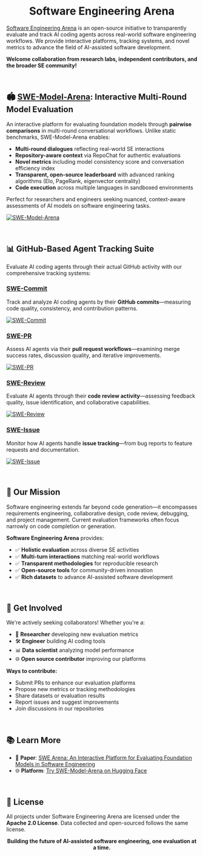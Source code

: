 <div align="center">

# Software Engineering Arena

</div>

[Software Engineering Arena](https://github.com/Software-Engineering-Arena) is an open-source initiative to transparently evaluate and track AI coding agents across real-world software engineering workflows. We provide interactive platforms, tracking systems, and novel metrics to advance the field of AI-assisted software development. 

**Welcome collaboration from research labs, independent contributors, and the broader SE community!**

<br/>

## 🏟️ [SWE-Model-Arena](https://github.com/Software-Engineering-Arena/SWE-Model-Arena): Interactive Multi-Round Model Evaluation

An interactive platform for evaluating foundation models through **pairwise comparisons** in multi-round conversational workflows. Unlike static benchmarks, SWE-Model-Arena enables:

- **Multi-round dialogues** reflecting real-world SE interactions
- **Repository-aware context** via RepoChat for authentic evaluations
- **Novel metrics** including model consistency score and conversation efficiency index
- **Transparent, open-source leaderboard** with advanced ranking algorithms (Elo, PageRank, eigenvector centrality)
- **Code execution** across multiple languages in sandboxed environments

Perfect for researchers and engineers seeking nuanced, context-aware assessments of AI models on software engineering tasks.

[![SWE-Model-Arena](https://img.shields.io/badge/🏟️-Try%20SWE--Model--Arena-blue?style=for-the-badge)](https://huggingface.co/spaces/SWE-Arena/Software-Engineering-Arena)

<br/>

## 📊 GitHub-Based Agent Tracking Suite

Evaluate AI coding agents through their actual GitHub activity with our comprehensive tracking systems:

### [SWE-Commit](https://github.com/Software-Engineering-Arena/SWE-Commit)
Track and analyze AI coding agents by their **GitHub commits**—measuring code quality, consistency, and contribution patterns.

[![SWE-Commit](https://img.shields.io/badge/🏟️-Try%20SWE--Commit-black?style=for-the-badge)](https://huggingface.co/spaces/SWE-Arena/SWE-Commit)

### [SWE-PR](https://github.com/Software-Engineering-Arena/SWE-PR)
Assess AI agents via their **pull request workflows**—examining merge success rates, discussion quality, and iterative improvements.

[![SWE-PR](https://img.shields.io/badge/🏟️-Try%20SWE--PR-red?style=for-the-badge)](https://huggingface.co/spaces/SWE-Arena/SWE-PR)

### [SWE-Review](https://github.com/Software-Engineering-Arena/SWE-Review) 
Evaluate AI agents through their **code review activity**—assessing feedback quality, issue identification, and collaborative capabilities.

[![SWE-Review](https://img.shields.io/badge/🏟️-Try%20SWE--Review-green?style=for-the-badge)](https://huggingface.co/spaces/SWE-Arena/SWE-Review)

### [SWE-Issue](https://github.com/Software-Engineering-Arena/SWE-Issue)
Monitor how AI agents handle **issue tracking**—from bug reports to feature requests and documentation.

[![SWE-Issue](https://img.shields.io/badge/🏟️-Try%20SWE--Issue-yellow?style=for-the-badge)](https://huggingface.co/spaces/SWE-Arena/SWE-Issue)

<br/>

## 🎯 Our Mission

Software engineering extends far beyond code generation—it encompasses requirements engineering, collaborative design, code review, debugging, and project management. Current evaluation frameworks often focus narrowly on code completion or generation. 

**Software Engineering Arena** provides:

- ✅ **Holistic evaluation** across diverse SE activities
- ✅ **Multi-turn interactions** matching real-world workflows  
- ✅ **Transparent methodologies** for reproducible research
- ✅ **Open-source tools** for community-driven innovation
- ✅ **Rich datasets** to advance AI-assisted software development

<br/>

## 🤝 Get Involved

We're actively seeking collaborators! Whether you're a:
- 🔬 **Researcher** developing new evaluation metrics
- 🛠️ **Engineer** building AI coding tools
- 📊 **Data scientist** analyzing model performance
- 🌐 **Open source contributor** improving our platforms

**Ways to contribute:**
- Submit PRs to enhance our evaluation platforms
- Propose new metrics or tracking methodologies  
- Share datasets or evaluation results
- Report issues and suggest improvements
- Join discussions in our repositories

<br/>

## 📚 Learn More

- 📄 **Paper**: [SWE Arena: An Interactive Platform for Evaluating Foundation Models in Software Engineering](https://arxiv.org/abs/2502.01860)
- 🌐 **Platform**: [Try SWE-Model-Arena on Hugging Face](https://huggingface.co/spaces/SWE-Arena/SWE-Model-Arena)

<br/>

## 📄 License

All projects under Software Engineering Arena are licensed under the **Apache 2.0 License**. Data collected and open-sourced follows the same license.
<div align="center">

**Building the future of AI-assisted software engineering, one evaluation at a time.**

</div>
